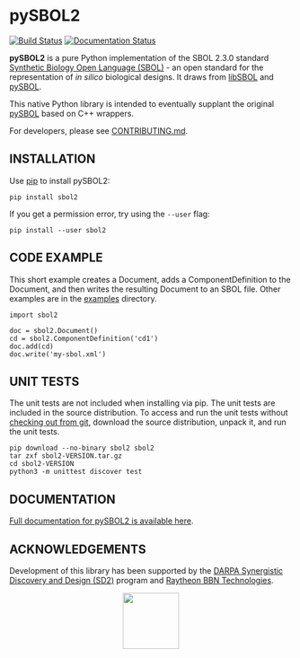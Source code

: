 # pySBOL2
[![Build Status](https://travis-ci.org/SynBioDex/pySBOL2.svg?branch=master)](https://travis-ci.org/SynBioDex/pySBOL2)
[![Documentation Status](https://readthedocs.org/projects/pysbol/badge/?version=latest)](https://pysbol.readthedocs.io/en/latest/?badge=latest)

**pySBOL2** is a pure Python implementation of the
SBOL 2.3.0 standard [Synthetic Biology Open Language (SBOL)](https://sbolstandard.org/) - 
an open standard for the representation of *in silico* biological designs. It draws from [libSBOL](https://github.com/SynBioDex/libSBOL)
and [pySBOL](https://github.com/SynBioDex/pySBOL).

This native Python library is intended to eventually supplant the original [pySBOL](https://github.com/SynBioDex/pySBOL) based on C++ wrappers.

For developers, please see [CONTRIBUTING.md](CONTRIBUTING.md).

## INSTALLATION

Use [pip](https://pip.pypa.io/) to install pySBOL2:

```shell
pip install sbol2
```

If you get a permission error, try using the `--user` flag:

```shell
pip install --user sbol2
```

## CODE EXAMPLE

This short example creates a Document, adds a ComponentDefinition
to the Document, and then writes the resulting Document to an SBOL
file. Other examples are in the [examples](examples) directory.

```
import sbol2

doc = sbol2.Document()
cd = sbol2.ComponentDefinition('cd1')
doc.add(cd)
doc.write('my-sbol.xml')
```

## UNIT TESTS

The unit tests are not included when installing via pip. The unit
tests are included in the source distribution. To access and
run the unit tests without [checking out from git](CONTRIBUTING.md),
download the source distribution, unpack it, and run the unit tests.

```shell script
pip download --no-binary sbol2 sbol2
tar zxf sbol2-VERSION.tar.gz
cd sbol2-VERSION
python3 -m unittest discover test
```

## DOCUMENTATION

[Full documentation for pySBOL2 is available here](https://pysbol.readthedocs.io).

## ACKNOWLEDGEMENTS

Development of this library has been supported by the 
[DARPA Synergistic Discovery and Design (SD2)](https://www.darpa.mil/program/synergistic-discovery-and-design)
program and [Raytheon BBN Technologies](http://bbn.com/).


<p align="center">
  <img src="./logo.jpg" height="100" />
</p>
